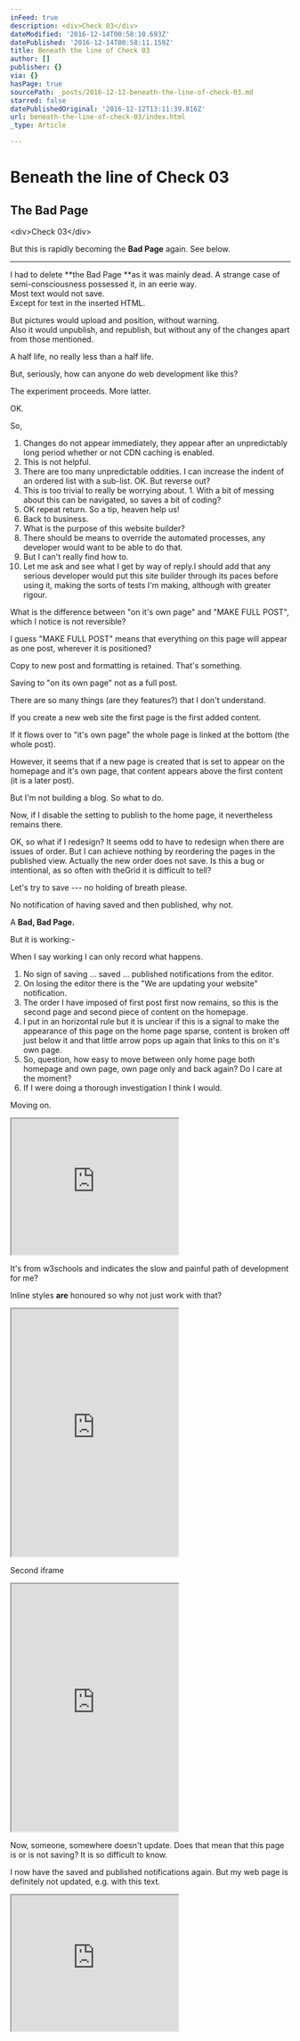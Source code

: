 ```yaml
---
inFeed: true
description: <div>Check 03</div>
dateModified: '2016-12-14T00:58:10.693Z'
datePublished: '2016-12-14T00:58:11.159Z'
title: Beneath the line of Check 03
author: []
publisher: {}
via: {}
hasPage: true
sourcePath: _posts/2016-12-12-beneath-the-line-of-check-03.md
starred: false
datePublishedOriginal: '2016-12-12T13:11:39.816Z'
url: beneath-the-line-of-check-03/index.html
_type: Article

---
```

# **Beneath the line of Check 03**

## **The Bad Page**

<div\>Check 03</div\>

But this is rapidly becoming the **Bad Page** again. See below.

---

I had to delete **the Bad Page **as it was mainly dead. A strange case of semi-consciousness possessed it, in an eerie way.  
Most text would not save.  
Except for text in the inserted HTML.

But pictures would upload and position, without warning.  
Also it would unpublish, and republish, but without any of the changes apart from those mentioned.

A half life, no really less than a half life.

But, seriously, how can anyone do web development like this?

The experiment proceeds. More latter.

OK.

So,

1. Changes do not appear immediately, they appear after an unpredictably long period whether or not CDN caching is enabled.
  1. This is not helpful.
  2. There are too many unpredictable oddities. I can increase the indent of an ordered list with a sub-list. OK. But reverse out?
  3. This is too trivial to really be worrying about.
    1. With a bit of messing about this can be navigated, so saves a bit of coding?
2. OK repeat return. So a tip, heaven help us!
3. Back to business.
  1. What is the purpose of this website builder?
  2. There should be means to override the automated processes, any developer would want to be able to do that.
  3. But I can't really find how to.
4. Let me ask and see what I get by way of reply.I should add that any serious developer would put this site builder through its paces before using it, making the sorts of tests I'm making, although with greater rigour.

What is the difference between "on it's own page" and "MAKE FULL POST", which I notice is not reversible?

I guess "MAKE FULL POST" means that everything on this page will appear as one post, wherever it is positioned?

Copy to new post and formatting is retained. That's something.

Saving to "on its own page" not as a full post.

There are so many things (are they features?) that I don't understand.

If you create a new web site the first page is the first added content.

If it flows over to "it's own page" the whole page is linked at the bottom (the whole post).

However, it seems that if a new page is created that is set to appear on the homepage and it's own page, that content appears above the first content (it is a later post).

But I'm not building a blog. So what to do.

Now, if I disable the setting to publish to the home page, it nevertheless remains there.

OK, so what if I redesign? It seems odd to have to redesign when there are issues of order. But I can achieve nothing by reordering the pages in the published view. Actually the new order does not save. Is this a bug or intentional, as so often with theGrid it is difficult to tell?

Let's try to save --- no holding of breath please.

No notification of having saved and then published, why not.

A **Bad, Bad Page.**

But it is working:-

When I say working I can only record what happens.

1. No sign of saving ... saved ... published notifications from the editor.
2. On losing the editor there is the "We are updating your website" notification.
3. The order I have imposed of first post first now remains, so this is the second page and second piece of content on the homepage.
4. I put in an horizontal rule but it is unclear if this is a signal to make the appearance of this page on the home page sparse, content is broken off just below it and that little arrow pops up again that links to this on it's own page.
5. So, question, how easy to move between only home page both homepage and own page, own page only and back again? Do I care at the moment?
  1. If I were doing a thorough investigation I think I would.

Moving on.

<iframe src="https://the-grid.github.io/ed-userhtml/?g=eJw1j8FSwzAMRO_9ip2eoYFya0xuHBi48gFObGINiuSxlZb-PQ6F287qzb6RC3RGtSvH5_3op6-56CrhflLWchq5Nf0tXxJZ7LMPgWQ-HR_yd78fdoBLx-FdJai4rsWtyX8FqMJSxOQzmWdMZFfoJ15kZi_hgFf7Rxathqx5ZV3rDST5vXxI8wa8NWvQ5Q4XsgSPJVrRrNyGBb5Evw3rORY8PmEhZtr8kvy4EVYPrsvDznXt3eEHs2lU1A" height="244" style=""></iframe>

It's from w3schools and indicates the slow and painful path of development for me?

Inline styles **are** honoured so why not just work with that?

<iframe src="https://the-grid.github.io/ed-userhtml/?g=eJydUk2P0zAQvedXzIZDWqHY4rqb5AKICx8HjoiDE08TL44dxk5LhfjvjNN0290VIHFz8uZ9-I0rbfZgdJ133kVlHFLeVJJ_NpBlVejITLHJAHaz66LxDgbltMX3XukNbuEnQwDMDd6isL7fFAlCDWacPMVbKOAloIiKeoxiINxt7xaOlKAsUtxA_krw0ULvvRY5LPiv55ZviTz9wXPBwLKzcf0_rc--pzlwPkKYp3TGqwCVPN8-q1oVEJJCnQ8xTuFWysnbY2-i8NTLzrOSQxeDzBuobsoSgtpjgHicONANlGXqcK0TAnV1fsD2QrsP8tF3aU1EMRon7kPaxyWJNe4bENp6TZ8_iRUHE8o5kOBsw9wK4_kX9mR02YUgjdP4QwxxtDlk3qXGmHu10j3bb3PgGKnSM7Z2fwJl8-hlAOwVd59y1aB9N488Jb7PSMfPaLGLzCwS_OU69tdiXUYip7fHJOanOXEaucvO7-QdqRbefPoAO_IjHBQ5LnW5RBEujg9qaFlolXya48WA1vrkvYw_kFuvj0JNEzr9ejCWi7Cis9zCR69xE2nG7Zr3b-riQGr6f_HLnn8DqWsuXg" height="444" style=""></iframe>

Second iframe

<iframe src="https://the-grid.github.io/ed-userhtml/?g=eJyVUk2P0zAQvfdXzIZDWqHYEsfdthdAXPg4cEQcnHiaeHE8Yey0VIj_zrhNtmURrPbm5M378BvDOjbshrRdAOzG0CRHAToTrMf3ZOwSV_BTIICGQiSPylO7LDOEFlw_EKdbKOEloEqGW0yqY9yt7k4crcF45LSE4pWSo4eWyKoCTvivvy3fMhP_w_OEgRdnF9onrWff8xwEShDHIZ_xKsBaz7dfrGsTEbLCpuhSGuKt1gP5Y-uSIm51Q6IUMKSoiy2sb6oKotljhHQcJNANVFXucKoTIjeb4oD1hXYf9R_flXcJVe-Cuo_F9jqJd-EbMPrNlL54FCt1LlZjZCXZurFWjuQXtuxs1cSo2xgrFyz-UF3qfQELCrk14V-tdS8RVgVIlFzrjE39n0Gds1xeB8DeSP852wYsNWMvU-r7iHz8jB6bJMwyw1-uo38tp4VksuwzCUn4eU6dR-4W81t5x6aGN58-wI6ph4PhIMWeLlHGi-M8nQXRi9ak-jjKiw69p2w_Mx4karJHZYYBg33dOS91eNV46eIjWVwmHnE1pf6fgTqwGR70ny1-2fhvJ-cn5w" height="444" style=""></iframe>

Now, someone, somewhere doesn't update. Does that mean that this page is or is not saving? It is so difficult to know.

I now have the saved and published notifications again. But my web page is definitely not updated, e.g. with this text.

<iframe src="https://the-grid.github.io/ed-userhtml/?g=eJwlzDEOgCAMBdCrGHZgN8hdFLBtImr6S-LxNXF9w0uy69rbBC2LY7Mbc4zGAj-ggcR4bEGujxqpVF-ASICXs7YnsPXD5fQf-QUqJxu3" height="244" style=""></iframe>